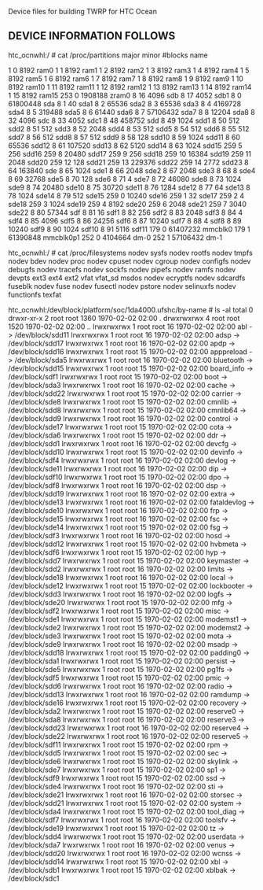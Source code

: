 Device files for building TWRP for HTC Ocean

DEVICE INFORMATION FOLLOWS
--------------------------
htc_ocnwhl:/ # cat /proc/partitions
major minor  #blocks  name

   1        0       8192 ram0
   1        1       8192 ram1
   1        2       8192 ram2
   1        3       8192 ram3
   1        4       8192 ram4
   1        5       8192 ram5
   1        6       8192 ram6
   1        7       8192 ram7
   1        8       8192 ram8
   1        9       8192 ram9
   1       10       8192 ram10
   1       11       8192 ram11
   1       12       8192 ram12
   1       13       8192 ram13
   1       14       8192 ram14
   1       15       8192 ram15
 253        0    1908188 zram0
   8       16       4096 sdb
   8       17       4052 sdb1
   8        0   61800448 sda
   8        1         40 sda1
   8        2      65536 sda2
   8        3      65536 sda3
   8        4    4169728 sda4
   8        5     319488 sda5
   8        6      61440 sda6
   8        7   57106432 sda7
   8        8      12204 sda8
   8       32       4096 sdc
   8       33       4052 sdc1
   8       48     458752 sdd
   8       49       1024 sdd1
   8       50        512 sdd2
   8       51        512 sdd3
   8       52       2048 sdd4
   8       53        512 sdd5
   8       54        512 sdd6
   8       55        512 sdd7
   8       56        512 sdd8
   8       57        512 sdd9
   8       58        128 sdd10
   8       59       1024 sdd11
   8       60      65536 sdd12
   8       61     107520 sdd13
   8       62       5120 sdd14
   8       63       1024 sdd15
 259        5        256 sdd16
 259        8      20480 sdd17
 259        9        256 sdd18
 259       10      16384 sdd19
 259       11       2048 sdd20
 259       12        128 sdd21
 259       13     229376 sdd22
 259       14       2772 sdd23
   8       64     163840 sde
   8       65       1024 sde1
   8       66       2048 sde2
   8       67       2048 sde3
   8       68          8 sde4
   8       69      32768 sde5
   8       70        128 sde6
   8       71          4 sde7
   8       72      46080 sde8
   8       73       1024 sde9
   8       74      20480 sde10
   8       75      30720 sde11
   8       76       1284 sde12
   8       77         64 sde13
   8       78       1024 sde14
   8       79        512 sde15
 259        0      10240 sde16
 259        1         32 sde17
 259        2          4 sde18
 259        3       1024 sde19
 259        4       8192 sde20
 259        6       2048 sde21
 259        7       3040 sde22
   8       80      57344 sdf
   8       81         16 sdf1
   8       82        256 sdf2
   8       83       2048 sdf3
   8       84          4 sdf4
   8       85       4096 sdf5
   8       86      24256 sdf6
   8       87      10240 sdf7
   8       88          4 sdf8
   8       89      10240 sdf9
   8       90       1024 sdf10
   8       91       5116 sdf11
 179        0   61407232 mmcblk0
 179        1   61390848 mmcblk0p1
 252        0    4104664 dm-0
 252        1   57106432 dm-1
 
 htc_ocnwhl:/ # cat /proc/filesystems
nodev   sysfs
nodev   rootfs
nodev   tmpfs
nodev   bdev
nodev   proc
nodev   cpuset
nodev   cgroup
nodev   configfs
nodev   debugfs
nodev   tracefs
nodev   sockfs
nodev   pipefs
nodev   ramfs
nodev   devpts
        ext3
        ext4
        ext2
        vfat
        vfat_sd
        msdos
nodev   ecryptfs
nodev   sdcardfs
        fuseblk
nodev   fuse
nodev   fusectl
nodev   pstore
nodev   selinuxfs
nodev   functionfs
        texfat

htc_ocnwhl:/dev/block/platform/soc/1da4000.ufshc/by-name # ls -al
total 0
drwxr-xr-x 2 root root 1360 1970-02-02 02:00 .
drwxrwxrwx 4 root root 1520 1970-02-02 02:00 ..
lrwxrwxrwx 1 root root   16 1970-02-02 02:00 abl -> /dev/block/sdd11
lrwxrwxrwx 1 root root   16 1970-02-02 02:00 adsp -> /dev/block/sdd17
lrwxrwxrwx 1 root root   16 1970-02-02 02:00 apdp -> /dev/block/sdd16
lrwxrwxrwx 1 root root   15 1970-02-02 02:00 apppreload -> /dev/block/sda5
lrwxrwxrwx 1 root root   16 1970-02-02 02:00 bluetooth -> /dev/block/sdd15
lrwxrwxrwx 1 root root   15 1970-02-02 02:00 board_info -> /dev/block/sdf1
lrwxrwxrwx 1 root root   15 1970-02-02 02:00 boot -> /dev/block/sda3
lrwxrwxrwx 1 root root   16 1970-02-02 02:00 cache -> /dev/block/sdd22
lrwxrwxrwx 1 root root   15 1970-02-02 02:00 carrier -> /dev/block/sde8
lrwxrwxrwx 1 root root   15 1970-02-02 02:00 cmnlib -> /dev/block/sdd8
lrwxrwxrwx 1 root root   15 1970-02-02 02:00 cmnlib64 -> /dev/block/sdd9
lrwxrwxrwx 1 root root   16 1970-02-02 02:00 control -> /dev/block/sde17
lrwxrwxrwx 1 root root   15 1970-02-02 02:00 cota -> /dev/block/sda6
lrwxrwxrwx 1 root root   15 1970-02-02 02:00 ddr -> /dev/block/sdd1
lrwxrwxrwx 1 root root   16 1970-02-02 02:00 devcfg -> /dev/block/sdd10
lrwxrwxrwx 1 root root   15 1970-02-02 02:00 devinfo -> /dev/block/sdf4
lrwxrwxrwx 1 root root   16 1970-02-02 02:00 devlog -> /dev/block/sde11
lrwxrwxrwx 1 root root   16 1970-02-02 02:00 dip -> /dev/block/sdf10
lrwxrwxrwx 1 root root   15 1970-02-02 02:00 dpo -> /dev/block/sdf8
lrwxrwxrwx 1 root root   16 1970-02-02 02:00 dsp -> /dev/block/sdd19
lrwxrwxrwx 1 root root   16 1970-02-02 02:00 extra -> /dev/block/sde13
lrwxrwxrwx 1 root root   16 1970-02-02 02:00 fataldevlog -> /dev/block/sde10
lrwxrwxrwx 1 root root   16 1970-02-02 02:00 frp -> /dev/block/sde15
lrwxrwxrwx 1 root root   16 1970-02-02 02:00 fsc -> /dev/block/sde14
lrwxrwxrwx 1 root root   15 1970-02-02 02:00 fsg -> /dev/block/sdf3
lrwxrwxrwx 1 root root   16 1970-02-02 02:00 hosd -> /dev/block/sdd12
lrwxrwxrwx 1 root root   15 1970-02-02 02:00 hvbmeta -> /dev/block/sdf6
lrwxrwxrwx 1 root root   15 1970-02-02 02:00 hyp -> /dev/block/sdd7
lrwxrwxrwx 1 root root   15 1970-02-02 02:00 keymaster -> /dev/block/sdd2
lrwxrwxrwx 1 root root   16 1970-02-02 02:00 limits -> /dev/block/sde18
lrwxrwxrwx 1 root root   16 1970-02-02 02:00 local -> /dev/block/sde12
lrwxrwxrwx 1 root root   15 1970-02-02 02:00 lockbooter -> /dev/block/sdd3
lrwxrwxrwx 1 root root   16 1970-02-02 02:00 logfs -> /dev/block/sde20
lrwxrwxrwx 1 root root   15 1970-02-02 02:00 mfg -> /dev/block/sdf2
lrwxrwxrwx 1 root root   15 1970-02-02 02:00 misc -> /dev/block/sde1
lrwxrwxrwx 1 root root   15 1970-02-02 02:00 modemst1 -> /dev/block/sde2
lrwxrwxrwx 1 root root   15 1970-02-02 02:00 modemst2 -> /dev/block/sde3
lrwxrwxrwx 1 root root   15 1970-02-02 02:00 mota -> /dev/block/sde9
lrwxrwxrwx 1 root root   16 1970-02-02 02:00 msadp -> /dev/block/sdd18
lrwxrwxrwx 1 root root   15 1970-02-02 02:00 padding0 -> /dev/block/sda1
lrwxrwxrwx 1 root root   15 1970-02-02 02:00 persist -> /dev/block/sde5
lrwxrwxrwx 1 root root   15 1970-02-02 02:00 pg1fs -> /dev/block/sdf5
lrwxrwxrwx 1 root root   15 1970-02-02 02:00 pmic -> /dev/block/sdd6
lrwxrwxrwx 1 root root   16 1970-02-02 02:00 radio -> /dev/block/sdd13
lrwxrwxrwx 1 root root   16 1970-02-02 02:00 ramdump -> /dev/block/sde16
lrwxrwxrwx 1 root root   15 1970-02-02 02:00 recovery -> /dev/block/sda2
lrwxrwxrwx 1 root root   15 1970-02-02 02:00 reserve0 -> /dev/block/sda8
lrwxrwxrwx 1 root root   16 1970-02-02 02:00 reserve3 -> /dev/block/sdd23
lrwxrwxrwx 1 root root   16 1970-02-02 02:00 reserve4 -> /dev/block/sde22
lrwxrwxrwx 1 root root   16 1970-02-02 02:00 reserve5 -> /dev/block/sdf11
lrwxrwxrwx 1 root root   15 1970-02-02 02:00 rpm -> /dev/block/sdd5
lrwxrwxrwx 1 root root   15 1970-02-02 02:00 sec -> /dev/block/sde6
lrwxrwxrwx 1 root root   15 1970-02-02 02:00 skylink -> /dev/block/sde7
lrwxrwxrwx 1 root root   15 1970-02-02 02:00 sp1 -> /dev/block/sdf9
lrwxrwxrwx 1 root root   15 1970-02-02 02:00 ssd -> /dev/block/sde4
lrwxrwxrwx 1 root root   16 1970-02-02 02:00 sti -> /dev/block/sde21
lrwxrwxrwx 1 root root   16 1970-02-02 02:00 storsec -> /dev/block/sdd21
lrwxrwxrwx 1 root root   15 1970-02-02 02:00 system -> /dev/block/sda4
lrwxrwxrwx 1 root root   15 1970-02-02 02:00 tool_diag -> /dev/block/sdf7
lrwxrwxrwx 1 root root   16 1970-02-02 02:00 toolsfv -> /dev/block/sde19
lrwxrwxrwx 1 root root   15 1970-02-02 02:00 tz -> /dev/block/sdd4
lrwxrwxrwx 1 root root   15 1970-02-02 02:00 userdata -> /dev/block/sda7
lrwxrwxrwx 1 root root   16 1970-02-02 02:00 venus -> /dev/block/sdd20
lrwxrwxrwx 1 root root   16 1970-02-02 02:00 wcnss -> /dev/block/sdd14
lrwxrwxrwx 1 root root   15 1970-02-02 02:00 xbl -> /dev/block/sdb1
lrwxrwxrwx 1 root root   15 1970-02-02 02:00 xblbak -> /dev/block/sdc1
